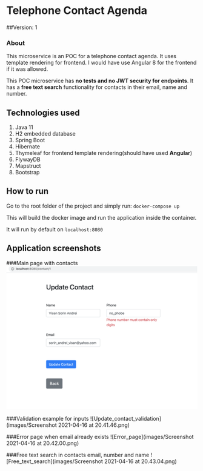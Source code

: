 # Telephone Contact Agenda

##Version: 1


### About
This microservice is an POC for a telephone contact agenda.
It uses template rendering for frontend.
I would have use Angular 8 for the frontend if it was allowed.

This POC microservice has **no tests and no JWT security for endpoints**.
It has a **free text search** functionality for contacts in their email, name and number.


## Technologies used
1) Java 11
2) H2 embedded database
3) Spring Boot
4) Hibernate
5) Thymeleaf for frontend template rendering(should have used **Angular**)
6) FlywayDB
7) Mapstruct
8) Bootstrap

## How to run

Go to the root folder of the project and simply run:
``docker-compose up``

This will build the docker image and run the application inside the container.

It will run by default on ``localhost:8080``

## Application screenshots

###Main page with contacts
![Main_page](https://github.com/sorinvisan89/telephone-app/blob/master/images/Screenshot%202021-04-16%20at%2020.41.46.png)

###Validation example for inputs
![Update_contact_validation](images/Screenshot 2021-04-16 at 20.41.46.png)

###Error page when email already exists
![Error_page](images/Screenshot 2021-04-16 at 20.42.00.png)

###Free text search in contacts email, number and name
![Free_text_search](images/Screenshot 2021-04-16 at 20.43.04.png)


    